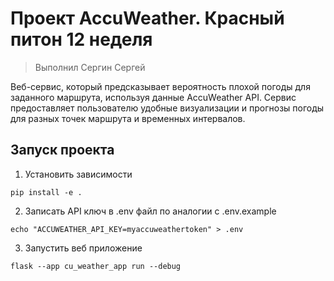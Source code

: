 # Проект AccuWeather. Красный питон 12 неделя

> Выполнил Сергин Сергей

Веб-сервис, который предсказывает вероятность плохой погоды для заданного маршрута, используя данные AccuWeather API. Сервис предоставляет пользователю удобные визуализации и прогнозы погоды для разных точек маршрута и временных интервалов.

## Запуск проекта

1. Установить зависимости 
```shell
pip install -e .
```
2. Записать API ключ в .env файл по аналогии с .env.example
```shell
echo "ACCUWEATHER_API_KEY=myaccuweathertoken" > .env
```
3. Запустить веб приложение
```shell
flask --app cu_weather_app run --debug
```
